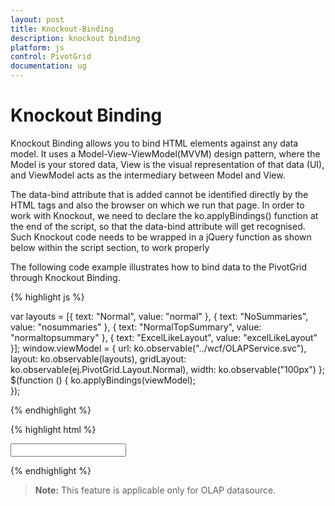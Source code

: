 ```yaml
---
layout: post
title: Knockout-Binding
description: knockout binding
platform: js
control: PivotGrid
documentation: ug
---
```


# Knockout Binding


Knockout Binding allows you to bind HTML elements against any data model. It uses a Model-View-ViewModel(MVVM) design pattern, where the Model is your stored data, View is the visual representation of that data (UI), and ViewModel acts as the intermediary between Model and View.

The data-bind attribute that is added cannot be identified directly by the HTML tags and also the browser on which we run that page. In order to work with Knockout, we need to declare the ko.applyBindings() function at the end of the script, so that the data-bind attribute will get recognised. Such Knockout code needs to be wrapped in a jQuery function as shown below within the script section, to work properly

The following code example illustrates how to bind data to the PivotGrid through Knockout Binding.

{% highlight js %}

var layouts = [{ text: "Normal", value: "normal" }, { text: "NoSummaries", value: "nosummaries" }, { text: "NormalTopSummary", value: "normaltopsummary" }, { text: "ExcelLikeLayout", value: "excelLikeLayout" }];
window.viewModel = {
        url: ko.observable("../wcf/OLAPService.svc"),
        layout: ko.observable(layouts),
        gridLayout: ko.observable(ej.PivotGrid.Layout.Normal),
        width: ko.observable("100px")
};
$(function () {
        ko.applyBindings(viewModel);                        
});

{% endhighlight %}

{% highlight html %}

<div id="PivotGrid" data-bind="ejPivotGrid: { url: url, layout: gridLayout}" />

<div>
     <input type="text" id="gLayout" name="name" data-bind="ejDropDownList: {dataSource: layout, value: gridLayout, width: width}"/>
</div>
											
{% endhighlight %}

> **Note:** This feature is applicable only for OLAP datasource.
